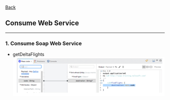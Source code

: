 [Back](README.md)

## Consume Web Service

<hr>

### 1. Consume Soap Web Service

- getDeltaFlights
![findFlight](https://raw.githubusercontent.com/Elliot518/mcp-oss-repo/main/mulesoft/training/SoapCall_1.png)

